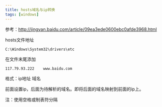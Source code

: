 ```yaml
---
title: hosts域名与ip转换
tags: [windows]
---
```


参考：http://jingyan.baidu.com/article/09ea3ede0600ebc0afde3968.html

hosts文件地址

```
C:\Windows\System32\drivers\etc
```

在文件末尾添加

```
117.79.93.222    www.baidu.com
```

格式：ip地址 域名

前面设置ip，后面为待解析的域名。即将后面的域名映射到前面的ip上。

注：使用空格或制表符分隔